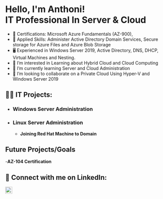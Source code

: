 <h1>Hello, I'm Anthoni! <br/> IT Professional In Server & Cloud </a></h1>

- 📜 Certifications: Microsoft Azure Fundamentals (AZ-900),
- 📜 Applied Skills: Administer Active Directory Domain Services,	Secure storage for Azure Files and Azure Blob Storage
- 🖥️ Experienced in Windows Server 2019, Active Directory, DNS, DHCP, Virtual Machines and Nesting. 
- 👀 I’m interested in Learning about Hybrid Cloud and Cloud Computing
- 🌱 I’m currently learning Server and Cloud Administration
- 💞️ I’m looking to collaborate on a Private Cloud Using Hyper-V and Windows Server 2019

<h2>👨‍💻 IT Projects:</h2>

- <h3>Windows Server Administration</h3>

  
- <h3>Linux Server Administration</h3>

  - <b>Joining Red Hat Machine to Domain</b>
<h2> Future Projects/Goals</h2>  

  -<b>AZ-104 Certification</b>
  
<h2>🤳 Connect with me on LinkedIn:</h2>

[<img align="left" alt="SokpiraHeuk | LinkedIn" width="22px" src="https://cdn.jsdelivr.net/npm/simple-icons@v3/icons/linkedin.svg" />][linkedin]

[linkedin]: [[https://www.linkedin.com/in/sokpira-heuk/]
